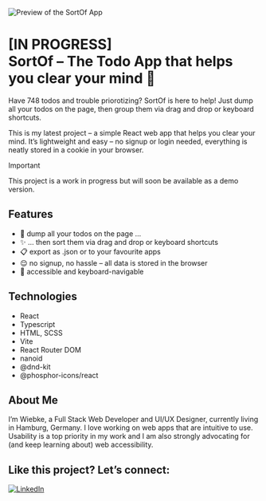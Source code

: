 ![Preview of the SortOf App](https://repository-images.githubusercontent.com/889601823/b748c6a2-bc09-44db-a7b6-14da81d2deae)

# [IN PROGRESS] <br />SortOf – The Todo App that helps you clear your mind 👏

Have 748 todos and trouble priorotizing? SortOf is here to help! Just dump all your todos on the page, then group them via drag and drop or keyboard shortcuts.

This is my latest project – a simple React web app that helps you clear your mind. It’s lightweight and easy – no signup or login needed, everything is neatly stored in a cookie in your browser.

> [!IMPORTANT]
> This project is a work in progress but will soon be available as a demo version.

## Features

- 👏 dump all your todos on the page …
- ✨ … then sort them via drag and drop or keyboard shortcuts
- 📋 export as .json or to your favourite apps
- 😌 no signup, no hassle – all data is stored in the browser
- 🌈 accessible and keyboard-navigable

## Technologies

- React
- Typescript
- HTML, SCSS
- Vite
- React Router DOM
- nanoid
- @dnd-kit
- @phosphor-icons/react

## About Me

I’m Wiebke, a Full Stack Web Developer and UI/UX Designer, currently living in Hamburg, Germany. I love working on web apps that are intuitive to use. Usability is a top priority in my work and I am also strongly advocating for (and keep learning about) web accessibility.

## Like this project? Let’s connect:

<a href="https://linkedin.com/in/fraulueneburg" target="_blank">
<img alt="LinkedIn" src="https://img.shields.io/badge/-linkedin-1572B6?&style=for-the-badge&logo=css3&logoColor=white" />
</a>
